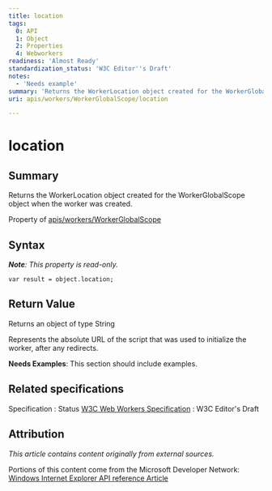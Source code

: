 ```yaml
---
title: location
tags:
  0: API
  1: Object
  2: Properties
  4: Webworkers
readiness: 'Almost Ready'
standardization_status: 'W3C Editor''s Draft'
notes:
  - 'Needs example'
summary: 'Returns the WorkerLocation object created for the WorkerGlobalScope object when the worker was created.'
uri: apis/workers/WorkerGlobalScope/location

---
```

# location

## Summary

Returns the WorkerLocation object created for the WorkerGlobalScope object when the worker was created.

<span data-meta="applies_to" data-type="key">Property of <span data-type="value">[apis/workers/WorkerGlobalScope](/apis/workers/WorkerGlobalScope)</span></span>

## Syntax

***Note**: This property is read-only.*

``` {.js}
var result = object.location;
```

## Return Value

<span data-meta="return" data-type="key">Returns an object of type <span data-type="value">String</span></span>

Represents the absolute URL of the script that was used to initialize the worker, after any redirects.

**Needs Examples**: This section should include examples.

## Related specifications

Specification
:   Status
[W3C Web Workers Specification](http://dev.w3.org/html5/workers)
:   W3C Editor's Draft

## Attribution

*This article contains content originally from external sources.*

Portions of this content come from the Microsoft Developer Network: [Windows Internet Explorer API reference Article](http://msdn.microsoft.com/en-us/library/ie/hh828809%28v=vs.85%29.aspx)

